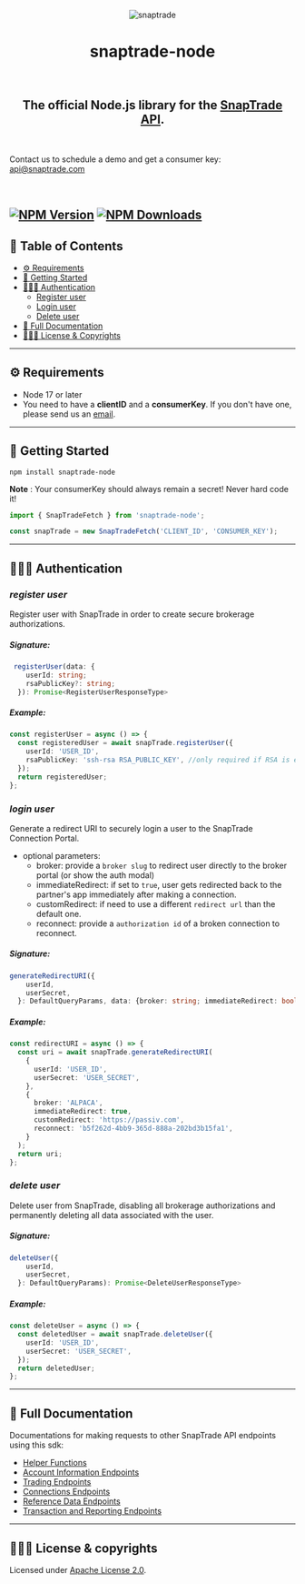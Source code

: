 <br>

<div align="center">
  <img src="https://bookface-images.s3.amazonaws.com/logos/90412fbc5679b873ae4756218a6fb86d0f4c99c2.png" alt="snaptrade">
</div>
<h1 align="center">snaptrade-node</h1>
<br>
<h2 align="center">The official Node.js library for the <a href="https://docs.snaptrade.com/reference/getting-started">SnapTrade API</a>.</h2>
<br>
<p>Contact us to schedule a demo and get a consumer key: <a href="mailto:api@snaptrade.com">api@snaptrade.com</a></p>
<br>

## [![NPM Version](https://img.shields.io/npm/v/snaptrade-node.svg?style=flat-square)](https://www.npmjs.com/package/snaptrade-node) [![NPM Downloads](https://img.shields.io/npm/dm/snaptrade-node.svg?style=flat-square)](https://www.npmjs.com/package/snaptrade-node)

## 📖 Table of Contents

- [⚙️ Requirements](#⚙️-requirements)
- [🚀 Getting Started](#🚀-getting-started)
- [🕵🏼‍♂️ Authentication](#🕵🏼‍♂️-authentication)
  - [Register user](#register-user)
  - [Login user](#login-user)
  - [Delete user](#delete-user)
- [📑 Full Documentation](#📑-full-documentation)
- [👨🏼‍⚖️ License & Copyrights](#👨🏼‍⚖️-license--copyrights)

---

## ⚙️ Requirements

- Node 17 or later
- You need to have a **clientID** and a **consumerKey**. If you don't have one, please send us an [email][contact].

---

## 🚀 Getting Started

```shell
npm install snaptrade-node
```

**Note** : Your consumerKey should always remain a secret! Never hard code it!

```typescript
import { SnapTradeFetch } from 'snaptrade-node';

const snapTrade = new SnapTradeFetch('CLIENT_ID', 'CONSUMER_KEY');
```

---

## 🕵🏼‍♂️ Authentication

### _register user_

Register user with SnapTrade in order to create secure brokerage authorizations.

##### Signature:

```typescript
 registerUser(data: {
    userId: string;
    rsaPublicKey?: string;
  }): Promise<RegisterUserResponseType>
```

##### Example:

```typescript
const registerUser = async () => {
  const registeredUser = await snapTrade.registerUser({
    userId: 'USER_ID',
    rsaPublicKey: 'ssh-rsa RSA_PUBLIC_KEY', //only required if RSA is enabled for the partner
  });
  return registeredUser;
};
```

### _login user_

Generate a redirect URI to securely login a user to the SnapTrade Connection Portal.

- optional parameters:
  - broker: provide a `broker slug` to redirect user directly to the broker portal (or show the auth modal)
  - immediateRedirect: if set to `true`, user gets redirected back to the partner's app immediately after making a connection.
  - customRedirect: if need to use a different `redirect url` than the default one.
  - reconnect: provide a `authorization id` of a broken connection to reconnect.

##### Signature:

```typescript
generateRedirectURI({
    userId,
    userSecret,
  }: DefaultQueryParams, data: {broker: string; immediateRedirect: boolean; customRedirect: string, reconnect: string}): Promise<RedirectURIResponseType>
```

##### Example:

```typescript
const redirectURI = async () => {
  const uri = await snapTrade.generateRedirectURI(
    {
      userId: 'USER_ID',
      userSecret: 'USER_SECRET',
    },
    {
      broker: 'ALPACA',
      immediateRedirect: true,
      customRedirect: 'https://passiv.com',
      reconnect: 'b5f262d-4bb9-365d-888a-202bd3b15fa1',
    }
  );
  return uri;
};
```

### _delete user_

Delete user from SnapTrade, disabling all brokerage authorizations and permanently deleting all data associated with the user.

##### Signature:

```typescript
deleteUser({
    userId,
    userSecret,
  }: DefaultQueryParams): Promise<DeleteUserResponseType>
```

##### Example:

```typescript
const deleteUser = async () => {
  const deletedUser = await snapTrade.deleteUser({
    userId: 'USER_ID',
    userSecret: 'USER_SECRET',
  });
  return deletedUser;
};
```

---

## 📑 Full Documentation

Documentations for making requests to other SnapTrade API endpoints using this sdk:

- [Helper Functions]
- [Account Information Endpoints]
- [Trading Endpoints]
- [Connections Endpoints]
- [Reference Data Endpoints]
- [Transaction and Reporting Endpoints]

---

## 👨🏼‍⚖️ License & copyrights

Licensed under [Apache License 2.0][2].

[contact]: mailto:api@snaptrade.com
[2]: LICENSE
[helper functions]: docs/helper-functions.md
[account information endpoints]: docs/account-information-endpoints.md
[trading endpoints]: docs/trading-endpoints.md
[connections endpoints]: docs/connections-endpoints.md
[reference data endpoints]: docs/reference-data-endpoints.md
[transaction and reporting endpoints]: docs/transaction-and-reporting-endpoints.md
